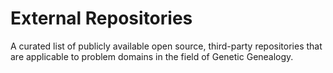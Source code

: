 # External Repositories
A curated list of publicly available open source, third-party repositories that are applicable to problem domains in the field of Genetic Genealogy.
